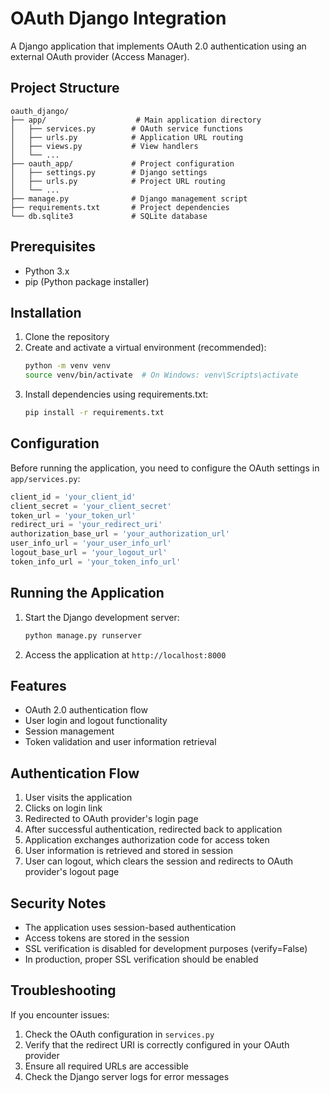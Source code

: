 # OAuth Django Integration

A Django application that implements OAuth 2.0 authentication using an external OAuth provider (Access Manager).

## Project Structure

```
oauth_django/
├── app/                    # Main application directory
│   ├── services.py        # OAuth service functions
│   ├── urls.py            # Application URL routing
│   ├── views.py           # View handlers
│   └── ...
├── oauth_app/             # Project configuration
│   ├── settings.py        # Django settings
│   ├── urls.py            # Project URL routing
│   └── ...
├── manage.py              # Django management script
├── requirements.txt       # Project dependencies
└── db.sqlite3             # SQLite database
```

## Prerequisites

- Python 3.x
- pip (Python package installer)

## Installation

1. Clone the repository
2. Create and activate a virtual environment (recommended):
   ```bash
   python -m venv venv
   source venv/bin/activate  # On Windows: venv\Scripts\activate
   ```
3. Install dependencies using requirements.txt:
   ```bash
   pip install -r requirements.txt
   ```

## Configuration

Before running the application, you need to configure the OAuth settings in `app/services.py`:

```python
client_id = 'your_client_id'
client_secret = 'your_client_secret'
token_url = 'your_token_url'
redirect_uri = 'your_redirect_uri'
authorization_base_url = 'your_authorization_url'
user_info_url = 'your_user_info_url'
logout_base_url = 'your_logout_url'
token_info_url = 'your_token_info_url'
```

## Running the Application

1. Start the Django development server:
   ```bash
   python manage.py runserver
   ```

2. Access the application at `http://localhost:8000`

## Features

- OAuth 2.0 authentication flow
- User login and logout functionality
- Session management
- Token validation and user information retrieval

## Authentication Flow

1. User visits the application
2. Clicks on login link
3. Redirected to OAuth provider's login page
4. After successful authentication, redirected back to application
5. Application exchanges authorization code for access token
6. User information is retrieved and stored in session
7. User can logout, which clears the session and redirects to OAuth provider's logout page

## Security Notes

- The application uses session-based authentication
- Access tokens are stored in the session
- SSL verification is disabled for development purposes (verify=False)
- In production, proper SSL verification should be enabled

## Troubleshooting

If you encounter issues:
1. Check the OAuth configuration in `services.py`
2. Verify that the redirect URI is correctly configured in your OAuth provider
3. Ensure all required URLs are accessible
4. Check the Django server logs for error messages
